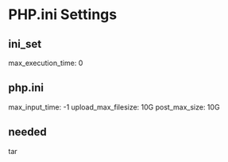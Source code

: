 # PHP.ini Settings

## ini_set
max_execution_time: 0

## php.ini
max_input_time: -1
upload_max_filesize: 10G
post_max_size: 10G

## needed
tar